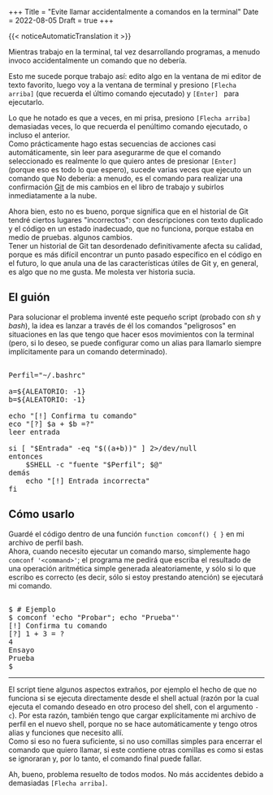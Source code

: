 +++
Title = "Evite llamar accidentalmente a comandos en la terminal"
Date = 2022-08-05
Draft = true
+++

{{< noticeAutomaticTranslation it >}}



Mientras trabajo en la terminal, tal vez desarrollando programas, a menudo invoco accidentalmente un comando que no debería.

Esto me sucede porque trabajo así: edito algo en la ventana de mi editor de texto favorito, luego voy a la ventana de terminal y presiono `[Flecha arriba]` (que recuerda el último comando ejecutado) y `[Enter] ` para ejecutarlo.

Lo que he notado es que a veces, en mi prisa, presiono `[Flecha arriba]` demasiadas veces, lo que recuerda el penúltimo comando ejecutado, o incluso el anterior.  
Como prácticamente hago estas secuencias de acciones casi automáticamente, sin leer para asegurarme de que el comando seleccionado es realmente lo que quiero antes de presionar `[Enter]` (porque eso es todo lo que espero), sucede varias veces que ejecuto un comando que No debería: a menudo, es el comando para realizar una confirmación [Git](https://en.wikipedia.org/wiki/Git) de mis cambios en el libro de trabajo y subirlos inmediatamente a la nube.

Ahora bien, esto no es bueno, porque significa que en el historial de Git tendré ciertos lugares "incorrectos": con descripciones con texto duplicado y el código en un estado inadecuado, que no funciona, porque estaba en medio de pruebas. algunos cambios.  
Tener un historial de Git tan desordenado definitivamente afecta su calidad, porque es más difícil encontrar un punto pasado específico en el código en el futuro, lo que anula una de las características útiles de Git y, en general, es algo que no me gusta. Me molesta ver historia sucia.

## El guión

Para solucionar el problema inventé este pequeño script (probado con _sh_ y _bash_), la idea es lanzar a través de él los comandos "peligrosos" en situaciones en las que tengo que hacer esos movimientos con la terminal (pero, si lo deseo, se puede configurar como un alias para llamarlo siempre implícitamente para un comando determinado).

<pre clase="CodeScroll"><código>
Perfil="~/.bashrc"

a=${ALEATORIO: -1}
b=${ALEATORIO: -1}

echo "[!] Confirma tu comando"
eco "[?] $a + $b =?"
leer entrada

si [ "$Entrada" -eq "$((a+b))" ] 2>/dev/null
entonces
	$SHELL -c "fuente "$Perfil"; $@"
demás
	echo "[!] Entrada incorrecta"
fi
</código></pre>

## Cómo usarlo

Guardé el código dentro de una función `function comconf() { }` en mi archivo de perfil bash.  
Ahora, cuando necesito ejecutar un comando marso, simplemente hago `comconf '<command>'`; el programa me pedirá que escriba el resultado de una operación aritmética simple generada aleatoriamente, y sólo si lo que escribo es correcto (es decir, sólo si estoy prestando atención) se ejecutará mi comando.

<pre clase="CodeScroll"><código>
$ # Ejemplo
$ comconf 'echo "Probar"; echo "Prueba"'
[!] Confirma tu comando
[?] 1 + 3 = ?
4
Ensayo
Prueba
$
</código></pre>

---

El script tiene algunos aspectos extraños, por ejemplo el hecho de que no funciona si se ejecuta directamente desde el shell actual (razón por la cual ejecuta el comando deseado en otro proceso del shell, con el argumento `-c`). Por esta razón, también tengo que cargar explícitamente mi archivo de perfil en el nuevo shell, porque no se hace automáticamente y tengo otros alias y funciones que necesito allí.  
Como si eso no fuera suficiente, si no uso comillas simples para encerrar el comando que quiero llamar, si este contiene otras comillas es como si estas se ignoraran y, por lo tanto, el comando final puede fallar.

Ah, bueno, problema resuelto de todos modos. No más accidentes debido a demasiadas `[Flecha arriba]`.